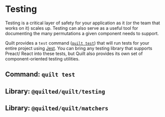 # Testing

Testing is a critical layer of safety for your application as it (or the team that works on it) scales up. Testing can also serve as a useful tool for documenting the many permutations a given component needs to support.

Quilt provides a `test` command ([`quilt test`](../reference/commands/test)) that will run tests for your entire project using [Jest](). You can bring any testing library that supports Preact/ React into these tests, but Quilt also provides its own set of component-oriented testing utilities.

## Command: `quilt test`



## Library: `@quilted/quilt/testing`



## Library: `@quilted/quilt/matchers`


